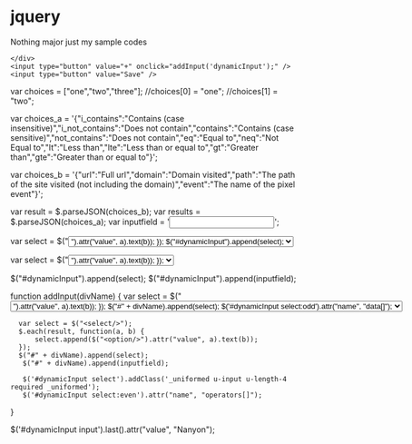 jquery
======

Nothing major just my sample codes

<form class="new" method="post" action="/jobs">
    <div id="dynamicInput">
        
    </div>
    <input type="button" value="+" onclick="addInput('dynamicInput');" />
    <input type="button" value="Save" />
</form>


var choices = ["one","two","three"];
//choices[0] = "one";
//choices[1] = "two";

var choices_a = '{"i_contains":"Contains (case insensitive)","i_not_contains":"Does not contain","contains":"Contains (case sensitive)","not_contains":"Does not contain","eq":"Equal to","neq":"Not Equal to","lt":"Less than","lte":"Less than or equal to","gt":"Greater than","gte":"Greater than or equal to"}';

var choices_b = '{"url":"Full url","domain":"Domain visited","path":"The path of the site visited (not including the domain)","event":"The name of the pixel event"}';

var result = $.parseJSON(choices_b);
var results = $.parseJSON(choices_a);
var inputfield = '<input type="text" name="name" />';


var select = $("<select/>");
$.each(results, function(a, b) {
    select.append($("<option/>").attr("value", a).text(b));
});
$("#dynamicInput").append(select);

var select = $("<select/>");
    $.each(result, function(a, b) {
        select.append($("<option/>").attr("value", a).text(b));
    });

$("#dynamicInput").append(select);
$("#dynamicInput").append(inputfield);

function addInput(divName) {
var select = $("<select/>");
      $.each(results, function(a, b) {
          select.append($("<option/>").attr("value", a).text(b));
      });
      $("#" + divName).append(select);
    $('#dynamicInput select:odd').attr("name", "data[]");

      var select = $("<select/>");
      $.each(result, function(a, b) {
          select.append($("<option/>").attr("value", a).text(b));
      });
      $("#" + divName).append(select);
       $("#" + divName).append(inputfield);

       $('#dynamicInput select').addClass('_uniformed u-input u-length-4  required _uniformed');
       $('#dynamicInput select:even').attr("name", "operators[]");
    
    
}

$('#dynamicInput input').last().attr("value", "Nanyon");


